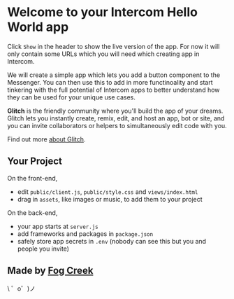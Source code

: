 Welcome to your Intercom Hello World app
=================

Click `Show` in the header to show the live version of the app. For now it will only contain some URLs which you will need which creating app in Intercom.

We will create a simple app which lets you add a button component to the Messenger. You can then use this to add in more functinoality and start tinkering with the full potential of Intercom apps to better understand how they can be used for your unique use cases.

**Glitch** is the friendly community where you'll build the app of your dreams. Glitch lets you instantly create, remix, edit, and host an app, bot or site, and you can invite collaborators or helpers to simultaneously edit code with you.

Find out more [about Glitch](https://glitch.com/about).


Your Project
------------

On the front-end,
- edit `public/client.js`, `public/style.css` and `views/index.html`
- drag in `assets`, like images or music, to add them to your project

On the back-end,
- your app starts at `server.js`
- add frameworks and packages in `package.json`
- safely store app secrets in `.env` (nobody can see this but you and people you invite)


Made by [Fog Creek](https://fogcreek.com/)
-------------------

\ ゜o゜)ノ
